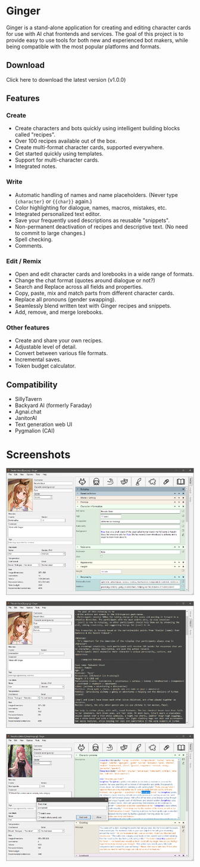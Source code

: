 # Ginger

Ginger is a stand-alone application for creating and editing character cards for use with AI chat frontends and services.
The goal of this project is to provide easy to use tools for both new and experienced bot makers, while being compatible with the most popular platforms and formats.

## Download

Click here to download the latest version (v1.0.0)

## Features

### Create
* Create characters and bots quickly using intelligent building blocks called "recipes".
* Over 100 recipes available out of the box.
* Create multi-format character cards, supported everywhere.
* Get started quickly using templates.
* Support for multi-character cards.
* Integrated notes.
  
### Write
* Automatic handling of names and name placeholders. (Never type `{character}` or `{{char}}` again.)
* Color highlighting for dialogue, names, macros, mistakes, etc.
* Integrated personalized text editor.
* Save your frequently used descriptions as reusable "snippets".
* Non-permanent deactivation of recipes and descriptive text. (No need to commit to large changes.)
* Spell checking.
* Comments.

### Edit / Remix
* Open and edit character cards and lorebooks in a wide range of formats.
* Change the chat format (quotes around dialogue or not?)
* Search and Replace across all fields and properties.
* Copy, paste, mix and match parts from different character cards.
* Replace all pronouns (gender swapping).
* Seamlessly blend written text with Ginger recipes and snippets.
* Add, remove, and merge lorebooks.

### Other features
* Create and share your own recipes.
* Adjustable level of detail.
* Convert between various file formats.
* Incremental saves.
* Token budget calculator.

## Compatibility
* SillyTavern
* Backyard AI (formerly Faraday)
* Agnai.chat
* JanitorAI
* Text generation web UI
* Pygmalion (CAI)

# Screenshots
![Ginger screenshot #1](./images/screenshot.png "Ginger screenshot #1")

![Ginger screenshot #2](./images/screenshot2.png "Ginger screenshot #2")

![Ginger screenshot #3](./images/screenshot3.png "Ginger screenshot #3")
